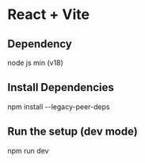 # React + Vite

## Dependency
node js min (v18)

## Install Dependencies
npm install --legacy-peer-deps

## Run the setup (dev mode)
npm run dev